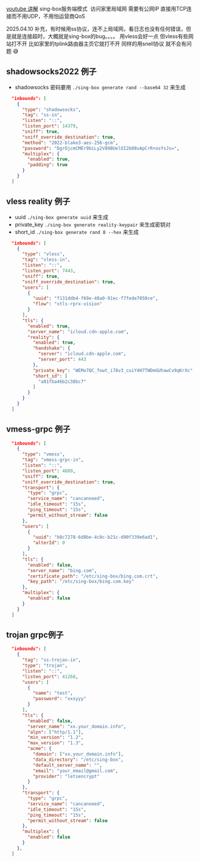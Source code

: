 [youtube 讲解](https://www.youtube.com/watch?v=brnxkoetJA4)
sing-box服务端模式 
访问家里局域网
需要有公网IP
直接用TCP连接而不用UDP，不用怕运营商QoS

2025.04.10 补充，有时候用ss协议，连不上局域网，看日志也没有任何错误，但是就是连接超时，大概就是sing-box的bug。。。。
用vless会好一点 但vless有些网站打不开 比如家里的tplink路由器主页它就打不开
同样的用snell协议 就不会有问题 😅

## shadowsocks2022 例子

+ shadowsocks 密码要用 `./sing-box generate rand --base64 32` 来生成

```json
  "inbounds": [
    {
      "type": "shadowsocks",
      "tag": "ss-in",
      "listen": "::",
      "listen_port": 14379,
      "sniff": true,
      "sniff_override_destination": true,
      "method": "2022-blake3-aes-256-gcm",
      "password": "DgrOjcmCMEr9biLy2V89BUelOI2b08vApCrR+osYsJs=",
      "multiplex": {
        "enabled": true,
        "padding": true
      }
    }
  ]
```

## vless reality  例子

+ uuid `./sing-box generate uuid` 来生成
+ private_key `./sing-box generate reality-keypair` 来生成密钥对
+ short_id  `./sing-box generate rand 8 --hex` 来生成

```json
  "inbounds": [
    {
      "type": "vless",
      "tag": "vless-in",
      "listen": "::",
      "listen_port": 7443,
      "sniff": true,
      "sniff_override_destination": true,
      "users": [
        {
          "uuid": "f131ddb4-f69e-48a0-91ec-f7fede7050ce",
          "flow": "xtls-rprx-vision"
        }
      ],
      "tls": {
        "enabled": true,
        "server_name": "icloud.cdn-apple.com",
        "reality": {
          "enabled": true,
          "handshake": {
            "server": "icloud.cdn-apple.com",
            "server_port": 443
          },
          "private_key": "WEMo7QC_fowt_i78v3_cuiY4H7TWDmGUhawCv9qKrXc",
          "short_id": [
            "a81fba46b2c38bc7"
          ]
        }
      }
    }
  ]
```

## vmess-grpc 例子

```json
  "inbounds": [
    {
      "type": "vmess",
      "tag": "vmess-grpc-in",
      "listen": "::",
      "listen_port": 4809,
      "sniff": true,
      "sniff_override_destination": true,
      "transport": {
        "type": "grpc",
        "service_name": "cancanneed",
        "idle_timeout": "15s",
        "ping_timeout": "15s",
        "permit_without_stream": false
      },
      "users": [
        {
          "uuid": "b8c7278-6d8be-4c8c-b21c-d90f339e6ad1",
          "alterId": 0
        }
      ],
      "tls": {
        "enabled": false,
        "server_name": "bing.com",
        "certificate_path": "/etc/sing-box/bing.com.crt",
        "key_path": "/etc/sing-box/bing.com.key"
      },
      "multiplex": {
        "enabled": false
      }
    }
  ]
```

## trojan grpc例子

```json
  "inbounds": [
    {
      "tag": "ss-trojan-in",
      "type": "trojan",
      "listen": "::",
      "listen_port": 41268,
      "users": [
        {
          "name": "test",
          "password": "xxxyyy"
        }
      ],
      "tls": {
        "enabled": false,
        "server_name": "xx.your_domain.info",
        "alpn": ["http/1.1"],
        "min_version": "1.2",
        "max_version": "1.3",
        "acme": {
          "domain": ["xx.your_domain.info"],
          "data_directory": "/etc/sing-box",
          "default_server_name": "",
          "email": "your_email@gmail.com",
          "provider": "letsencrypt"
        }
      },
      "transport": {
        "type": "grpc",
        "service_name": "cancanneed",
        "idle_timeout": "15s",
        "ping_timeout": "15s",
        "permit_without_stream": false
      },
      "multiplex": {
        "enabled": false
      }
    },
  ]
```
